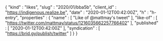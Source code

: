 {
  "kind" : "likes",
  "slug" : "2020/01/bba5b",
  "client_id" : "https://indigenous.realize.be",
  "date" : "2020-01-12T00:42:00Z",
  "h" : "h-entry",
  "properties" : {
    "name" : [ "Like of @mattmay's tweet" ],
    "like-of" : [ "https://twitter.com/mattmay/status/1216035662257766402" ],
    "published" : [ "2020-01-12T00:42:00Z" ],
    "syndication" : [ "https://brid.gy/publish/twitter" ]
  }
}
